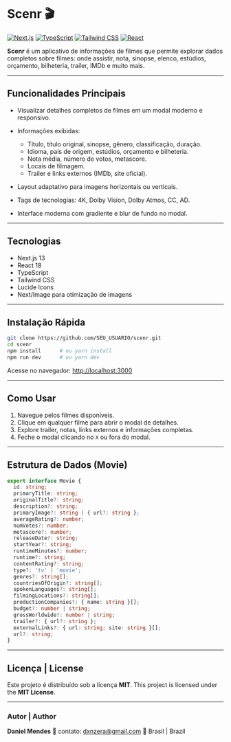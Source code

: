 # Scenr 🎬

[![Next.js](https://img.shields.io/badge/Next.js-13-blue?logo=next.js)](https://nextjs.org/)
[![TypeScript](https://img.shields.io/badge/TypeScript-4.9-blue?logo=typescript)](https://www.typescriptlang.org/)
[![Tailwind CSS](https://img.shields.io/badge/Tailwind%20CSS-3.3-blue?logo=tailwind-css)](https://tailwindcss.com/)
[![React](https://img.shields.io/badge/React-18-blue?logo=react)](https://reactjs.org/)

**Scenr** é um aplicativo de informações de filmes que permite explorar dados completos sobre filmes: onde assistir, nota, sinopse, elenco, estúdios, orçamento, bilheteria, trailer, IMDb e muito mais.

---

## Funcionalidades Principais

* Visualizar detalhes completos de filmes em um modal moderno e responsivo.
* Informações exibidas:

  * Título, título original, sinopse, gênero, classificação, duração.
  * Idioma, país de origem, estúdios, orçamento e bilheteria.
  * Nota média, número de votos, metascore.
  * Locais de filmagem.
  * Trailer e links externos (IMDb, site oficial).
* Layout adaptativo para imagens horizontais ou verticais.
* Tags de tecnologias: 4K, Dolby Vision, Dolby Atmos, CC, AD.
* Interface moderna com gradiente e blur de fundo no modal.

---

## Tecnologias

* Next.js 13
* React 18
* TypeScript
* Tailwind CSS
* Lucide Icons
* Next/Image para otimização de imagens

---

## Instalação Rápida

```bash
git clone https://github.com/SEU_USUARIO/scenr.git
cd scenr
npm install      # ou yarn install
npm run dev      # ou yarn dev
```

Acesse no navegador: [http://localhost:3000](http://localhost:3000)

---

## Como Usar

1. Navegue pelos filmes disponíveis.
2. Clique em qualquer filme para abrir o modal de detalhes.
3. Explore trailer, notas, links externos e informações completas.
4. Feche o modal clicando no `X` ou fora do modal.

---

## Estrutura de Dados (Movie)

```ts
export interface Movie {
  id: string;
  primaryTitle: string;
  originalTitle?: string;
  description?: string;
  primaryImage?: string | { url?: string };
  averageRating?: number;
  numVotes?: number;
  metascore?: number;
  releaseDate?: string;
  startYear?: string;
  runtimeMinutes?: number;
  runtime?: string;
  contentRating?: string;
  type?: 'tv' | 'movie';
  genres?: string[];
  countriesOfOrigin?: string[];
  spokenLanguages?: string[];
  filmingLocations?: string[];
  productionCompanies?: { name: string }[];
  budget?: number | string;
  grossWorldwide?: number | string;
  trailer?: { url?: string };
  externalLinks?: { url: string; site: string }[];
  url?: string;
}
```

---
## Licença | License

Este projeto é distribuído sob a licença **MIT**.
This project is licensed under the **MIT License**.

---

### Autor | Author

**Daniel Mendes**
📧 contato: [dxnzera@gmail.com](mailto:dxnzera@gmail.com)
📍 Brasil | Brazil
